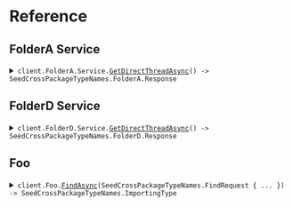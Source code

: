 # Reference
## FolderA Service
<details><summary><code>client.FolderA.Service.<a href="/src/SeedCrossPackageTypeNames/FolderA/Service/ServiceClient.cs">GetDirectThreadAsync</a>() -> SeedCrossPackageTypeNames.FolderA.Response</code></summary>
<dl>
<dd>

#### 🔌 Usage

<dl>
<dd>

<dl>
<dd>

```csharp
await client.FolderA.Service.GetDirectThreadAsync();
```
</dd>
</dl>
</dd>
</dl>


</dd>
</dl>
</details>

## FolderD Service
<details><summary><code>client.FolderD.Service.<a href="/src/SeedCrossPackageTypeNames/FolderD/Service/ServiceClient.cs">GetDirectThreadAsync</a>() -> SeedCrossPackageTypeNames.FolderD.Response</code></summary>
<dl>
<dd>

#### 🔌 Usage

<dl>
<dd>

<dl>
<dd>

```csharp
await client.FolderD.Service.GetDirectThreadAsync();
```
</dd>
</dl>
</dd>
</dl>


</dd>
</dl>
</details>

## Foo
<details><summary><code>client.Foo.<a href="/src/SeedCrossPackageTypeNames/Foo/FooClient.cs">FindAsync</a>(SeedCrossPackageTypeNames.FindRequest { ... }) -> SeedCrossPackageTypeNames.ImportingType</code></summary>
<dl>
<dd>

#### 🔌 Usage

<dl>
<dd>

<dl>
<dd>

```csharp
await client.Foo.FindAsync(
    new SeedCrossPackageTypeNames.FindRequest
    {
        OptionalString = "optionalString",
        PublicProperty = "publicProperty",
        PrivateProperty = 1,
    }
);
```
</dd>
</dl>
</dd>
</dl>

#### ⚙️ Parameters

<dl>
<dd>

<dl>
<dd>

**request:** `SeedCrossPackageTypeNames.FindRequest` 
    
</dd>
</dl>
</dd>
</dl>


</dd>
</dl>
</details>
